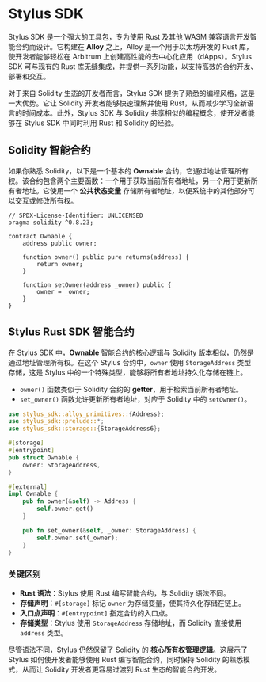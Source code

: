 # Stylus SDK  

Stylus SDK 是一个强大的工具包，专为使用 Rust 及其他 WASM 兼容语言开发智能合约而设计。它构建在 **Alloy** 之上，Alloy 是一个用于以太坊开发的 Rust 库，使开发者能够轻松在 Arbitrum 上创建高性能的去中心化应用（dApps）。Stylus SDK 可与现有的 Rust 库无缝集成，并提供一系列功能，以支持高效的合约开发、部署和交互。  

对于来自 Solidity 生态的开发者而言，Stylus SDK 提供了熟悉的编程风格，这是一大优势。它让 Solidity 开发者能够快速理解并使用 Rust，从而减少学习全新语言的时间成本。此外，Stylus SDK 与 Solidity 共享相似的编程概念，使开发者能够在 Stylus SDK 中同时利用 Rust 和 Solidity 的经验。  

## Solidity 智能合约  

如果你熟悉 Solidity，以下是一个基本的 **Ownable** 合约，它通过地址管理所有权。该合约包含两个主要函数：一个用于获取当前所有者地址，另一个用于更新所有者地址。它使用一个 **公共状态变量** 存储所有者地址，以便系统中的其他部分可以交互或修改所有权。  

```solidity
// SPDX-License-Identifier: UNLICENSED
pragma solidity ^0.8.23;

contract Ownable {
    address public owner;

    function owner() public pure returns(address) {
        return owner;
    }

    function setOwner(address _owner) public {
        owner = _owner;
    }
}
```

## Stylus Rust SDK 智能合约  

在 Stylus SDK 中，**Ownable** 智能合约的核心逻辑与 Solidity 版本相似，仍然是通过地址管理所有权。在这个 Stylus 合约中，`owner` 使用 `StorageAddress` 类型存储，这是 Stylus 中的一个特殊类型，能够将所有者地址持久化存储在链上。  

- `owner()` 函数类似于 Solidity 合约的 **getter**，用于检索当前所有者地址。  
- `set_owner()` 函数允许更新所有者地址，对应于 Solidity 中的 `setOwner()`。  

```rust
use stylus_sdk::alloy_primitives::{Address};
use stylus_sdk::prelude::*;
use stylus_sdk::storage::{StorageAddress6};

#[storage]
#[entrypoint]
pub struct Ownable {
    owner: StorageAddress,
}

#[external]
impl Ownable {
    pub fn owner(&self) -> Address {
        self.owner.get()
    }

    pub fn set_owner(&self, _owner: StorageAddress) {
        self.owner.set(_owner);
    }
}
```

### 关键区别  

- **Rust 语法**：Stylus 使用 Rust 编写智能合约，与 Solidity 语法不同。  
- **存储声明**：`#[storage]` 标记 `owner` 为存储变量，使其持久化存储在链上。  
- **入口点声明**：`#[entrypoint]` 指定合约的入口点。  
- **存储类型**：Stylus 使用 `StorageAddress` 存储地址，而 Solidity 直接使用 `address` 类型。  

尽管语法不同，Stylus 仍然保留了 Solidity 的 **核心所有权管理逻辑**。这展示了 Stylus 如何使开发者能够使用 Rust 编写智能合约，同时保持 Solidity 的熟悉模式，从而让 Solidity 开发者更容易过渡到 Rust 生态的智能合约开发。